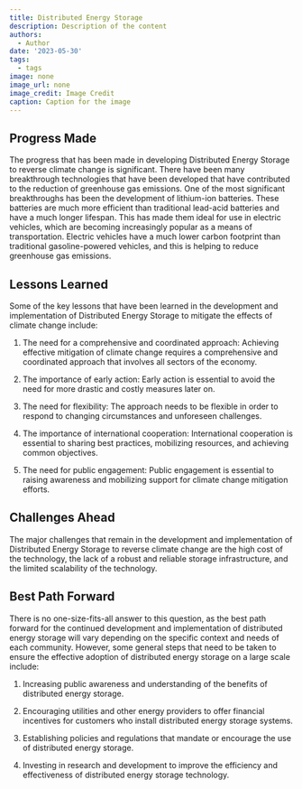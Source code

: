 ```yaml
---
title: Distributed Energy Storage
description: Description of the content
authors:
  - Author
date: '2023-05-30'
tags:
  - tags
image: none
image_url: none
image_credit: Image Credit
caption: Caption for the image
---
```


## Progress Made

The progress that has been made in developing Distributed Energy Storage to reverse climate change is significant. There have been many breakthrough technologies that have been developed that have contributed to the reduction of greenhouse gas emissions. One of the most significant breakthroughs has been the development of lithium-ion batteries. These batteries are much more efficient than traditional lead-acid batteries and have a much longer lifespan. This has made them ideal for use in electric vehicles, which are becoming increasingly popular as a means of transportation. Electric vehicles have a much lower carbon footprint than traditional gasoline-powered vehicles, and this is helping to reduce greenhouse gas emissions.

## Lessons Learned

Some of the key lessons that have been learned in the development and implementation of Distributed Energy Storage to mitigate the effects of climate change include:

1. The need for a comprehensive and coordinated approach: Achieving effective mitigation of climate change requires a comprehensive and coordinated approach that involves all sectors of the economy.

2. The importance of early action: Early action is essential to avoid the need for more drastic and costly measures later on.

3. The need for flexibility: The approach needs to be flexible in order to respond to changing circumstances and unforeseen challenges.

4. The importance of international cooperation: International cooperation is essential to sharing best practices, mobilizing resources, and achieving common objectives.

5. The need for public engagement: Public engagement is essential to raising awareness and mobilizing support for climate change mitigation efforts.

## Challenges Ahead

The major challenges that remain in the development and implementation of Distributed Energy Storage to reverse climate change are the high cost of the technology, the lack of a robust and reliable storage infrastructure, and the limited scalability of the technology.

## Best Path Forward

There is no one-size-fits-all answer to this question, as the best path forward for the continued development and implementation of distributed energy storage will vary depending on the specific context and needs of each community. However, some general steps that need to be taken to ensure the effective adoption of distributed energy storage on a large scale include:

1. Increasing public awareness and understanding of the benefits of distributed energy storage.

2. Encouraging utilities and other energy providers to offer financial incentives for customers who install distributed energy storage systems.

3. Establishing policies and regulations that mandate or encourage the use of distributed energy storage.

4. Investing in research and development to improve the efficiency and effectiveness of distributed energy storage technology.
